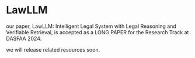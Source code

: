 # LawLLM
our paper, LawLLM: Intelligent Legal System with Legal Reasoning and Verifiable Retrieval, is accepted as a LONG PAPER for the Research Track at DASFAA 2024.

we will release related resources soon.
